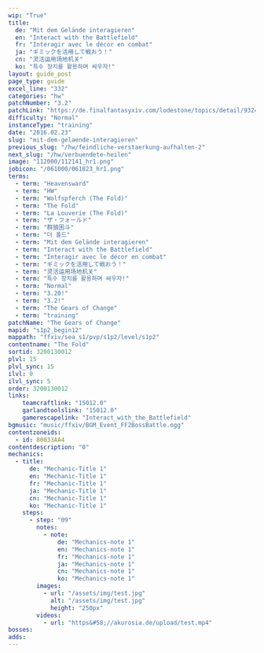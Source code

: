 ```yaml
---
wip: "True"
title:
  de: "Mit dem Gelände interagieren"
  en: "Interact with the Battlefield"
  fr: "Interagir avec le décor en combat"
  ja: "ギミックを活用して戦おう！"
  cn: "灵活运用场地机关"
  ko: "특수 장치를 활용하며 싸우자!"
layout: guide_post
page_type: guide
excel_line: "332"
categories: "hw"
patchNumber: "3.2"
patchLink: "https://de.finalfantasyxiv.com/lodestone/topics/detail/93245d34c33358787d1ff90333c4435c65ac6ee5"
difficulty: "Normal"
instanceType: "training"
date: "2016.02.23"
slug: "mit-dem-gelaende-interagieren"
previous_slug: "/hw/feindliche-verstaerkung-aufhalten-2"
next_slug: "/hw/verbuendete-heilen"
image: "112000/112141_hr1.png"
jobicon: "/061000/061823_hr1.png"
terms:
  - term: "Heavensward"
  - term: "HW"
  - term: "Wolfspferch (The Fold)"
  - term: "The Fold"
  - term: "La Louverie (The Fold)"
  - term: "ザ・フォールド"
  - term: "群狼困斗"
  - term: "더 폴드"
  - term: "Mit dem Gelände interagieren"
  - term: "Interact with the Battlefield"
  - term: "Interagir avec le décor en combat"
  - term: "ギミックを活用して戦おう！"
  - term: "灵活运用场地机关"
  - term: "특수 장치를 활용하며 싸우자!"
  - term: "Normal"
  - term: "3.20!"
  - term: "3.2!"
  - term: "The Gears of Change"
  - term: "training"
patchName: "The Gears of Change"
mapid: "s1p2_begin12"
mappath: "ffxiv/sea_s1/pvp/s1p2/level/s1p2"
contentname: "The Fold"
sortid: 3200130012
plvl: 15
plvl_sync: 15
ilvl: 0
ilvl_sync: 5
order: 3200130012
links:
    teamcraftlink: "15012.0"
    garlandtoolslink: "15012.0"
    gamerescapelink: "Interact_with_the_Battlefield"
bgmusic: "music/ffxiv/BGM_Event_FF2BossBattle.ogg"
contentzoneids:
  - id: 80033AA4
contentdescription: "0"
mechanics:
  - title:
      de: "Mechanic-Title 1"
      en: "Mechanic-Title 1"
      fr: "Mechanic-Title 1"
      ja: "Mechanic-Title 1"
      cn: "Mechanic-Title 1"
      ko: "Mechanic-Title 1"
    steps:
      - step: "09"
        notes:
          - note:
              de: "Mechanics-note 1"
              en: "Mechanics-note 1"
              fr: "Mechanics-note 1"
              ja: "Mechanics-note 1"
              cn: "Mechanics-note 1"
              ko: "Mechanics-note 1"
        images:
          - url: "/assets/img/test.jpg"
            alt: "/assets/img/test.jpg"
            height: "250px"
        videos:
          - url: "https&#58;//akurosia.de/upload/test.mp4"
bosses:
adds:
---
```

